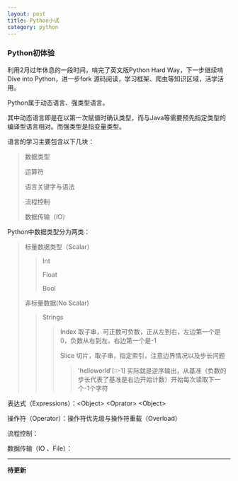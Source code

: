 ```yaml
---
layout: post
title: Python小试
category: python
---
```

### Python初体验
利用2月过年休息的一段时间，啃完了英文版Python Hard Way，下一步继续啃Dive into Python，进一步fork 源码阅读，学习框架、爬虫等知识区域，活学活用。

Python属于动态语言、强类型语言。 

其中动态语言即是在以第一次赋值时确认类型，而与Java等需要预先指定类型的编译型语言相对。而强类型是指变量类型。   

语言的学习主要包含以下几块：

>数据类型
>
>运算符
>
>语言关键字与语法
>
>流程控制
>
>数据传输（IO）  

Python中数据类型分为两类：

>标量数据类型（Scalar）
>
>>Int
>>
>>Float
>>
>>Bool
>
>非标量数据(No Scalar)
>
>>Strings
>>
>>>Index   取子串，可正数可负数，正从左到右，左边第一个是0，负数从右到左，右边第一个是-1
>>>
>>>Slice 切片，取子串，指定索引，注意边界情况以及步长问题
>>>
>>>>'helloworld'[::-1]   实际就是逆序输出，从基准（负数的步长代表了基准是右边开始计数）开始每次读取下一个-1个字符
>

表达式（Expressions）：\<Object\> \<Oprator\> \<Object\>

操作符（Operator）：操作符优先级与操作符重载（Overload）

流程控制：

数据传输（IO 、File）：

---

**待更新**